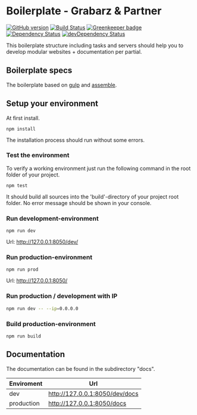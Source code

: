 # Boilerplate - Grabarz & Partner

[![GitHub version](https://badge.fury.io/gh/GrabarzUndPartner%2Fgp-boilerplate.svg)](https://badge.fury.io/gh/GrabarzUndPartner%2Fgp-boilerplate) [![Build Status](https://travis-ci.org/GrabarzUndPartner/gp-boilerplate.svg?branch=master)](https://travis-ci.org/GrabarzUndPartner/gp-boilerplate) [![Greenkeeper badge](https://badges.greenkeeper.io/GrabarzUndPartner/gp-boilerplate.svg)](https://greenkeeper.io/)
[![Dependency Status](https://img.shields.io/david/GrabarzUndPartner/gp-boilerplate.svg?style=flat)](https://david-dm.org/GrabarzUndPartner/gp-boilerplate)
[![devDependency Status](https://img.shields.io/david/dev/GrabarzUndPartner/gp-boilerplate.svg?style=flat)](https://david-dm.org/GrabarzUndPartner/gp-boilerplate#info=devDependencies) 


<!-- [![Build Status](https://img.shields.io/travis/GrabarzUndPartner/gp-boilerplate.svg?style=flat&label=Linux%20build)](https://travis-ci.org/GrabarzUndPartner/gp-boilerplate) -->
<!-- [![Windows Build status](https://img.shields.io/appveyor/ci/GrabarzUndPartner/gp-boilerplate.svg?style=flat&label=Windows%20build)](https://ci.appveyor.com/project/GrabarzUndPartner/gp-boilerplate) -->

This boilerplate structure including tasks and servers should help you to develop modular websites + documentation per partial.

## Boilerplate specs

The boilerplate based on [gulp](https://github.com/gulpjs/gulp) and [assemble](https://github.com/assemble/assemble).

## Setup your environment

At first install.

```
npm install
```

The installation process should run without some errors.

### Test the environment

To verify a working environment just run the following command in the root folder of your project.

```
npm test
```

It should build all sources into the 'build'-directory of your project root folder. No error message should be shown in your console.

### Run development-environment

```
npm run dev
```

Url: http://127.0.0.1:8050/dev/

### Run production-environment

```
npm run prod
```

Url: http://127.0.0.1:8050/

### Run production / development with IP

```bash
npm run dev -- --ip=0.0.0.0
```

### Build production-environment

```
npm run build
```

## Documentation

The documentation can be found in the subdirectory "docs".

| Enviroment | Url                            |
| ---------- | ------------------------------ |
| dev        | http://127.0.0.1:8050/dev/docs |
| production | http://127.0.0.1:8050/docs     |
